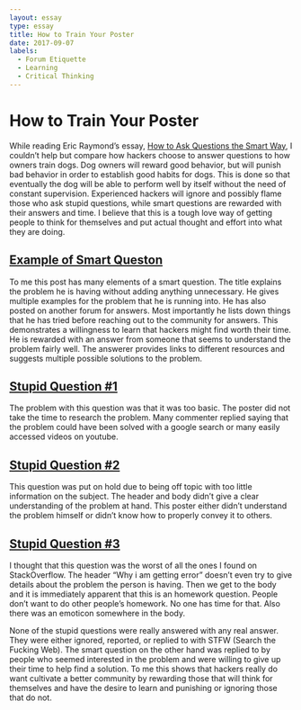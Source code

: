 ```yaml
---
layout: essay
type: essay
title: How to Train Your Poster
date: 2017-09-07
labels:
  - Forum Etiquette
  - Learning
  - Critical Thinking
---
```


<h1>How to Train Your Poster</h1>

While reading Eric Raymond’s essay, <a href="http://www.catb.org/esr/faqs/smart-questions.html">How to Ask Questions the Smart Way</a>, I couldn’t help but compare how hackers choose to answer questions to how owners train dogs. Dog owners will reward good behavior, but will punish bad behavior in order to establish good habits for dogs. This is done so that eventually the dog will be able to perform well by itself without the need of constant supervision. Experienced hackers will ignore and possibly flame those who ask stupid questions, while smart questions are rewarded with their answers and time. I believe that this is a tough love way of getting people to think for themselves and put actual thought and effort into what they are doing.

<h2>
  <a href="https://stackoverflow.com/questions/37520115/401-when-accessing-dynamics-crm-2016-web-apis">
    Example of Smart Queston
  </a>
</h2>

To me this post has many elements of a smart question. The title explains the problem he is having without adding anything unnecessary. He gives multiple examples for the problem that he is running into. He has also posted on another forum for answers. Most importantly he lists down things that he has tried before reaching out to the community for answers. This demonstrates a willingness to learn that hackers might find worth their time. He is rewarded with an answer from someone that seems to understand the problem fairly well. The answerer provides links to different resources and suggests multiple possible solutions to the problem.

<h2>
  <a href="https://stackoverflow.com/questions/45661649/how-to-make-reactive-variables-between-components">
    Stupid Question #1
  </a>
</h2>

The problem with this question was that it was too basic. The poster did not take the time to research the problem. Many commenter replied saying that the problem could have been solved with a google search or many easily accessed videos on youtube.

<h2>
  <a href="https://stackoverflow.com/questions/46111091/can-somebody-help-how-to-make-a-transition-that-was-clicked-on-the-enter">
    Stupid Question #2
  </a>
</h2>

This question was put on hold due to being off topic with too little information on the subject. The header and body didn’t give a clear understanding of the problem at hand. This poster either didn’t understand the problem himself or didn’t know how to properly convey it to others. 

<h2>
  <a href="https://stackoverflow.com/questions/46111056/why-i-am-getting-error">
    Stupid Question #3
  </a>
</h2>

I thought that this question was the worst of all the ones I found on StackOverflow. The header “Why i am getting error” doesn’t even try to give details about the problem the person is having. Then we get to the body and it is immediately apparent that this is an homework question. People don’t want to do other people’s homework. No one has time for that. Also there was an emoticon somewhere in the body.

None of the stupid questions were really answered with any real answer. They were either ignored, reported, or replied to with STFW (Search the Fucking Web). The smart question on the other hand was replied to by people who seemed interested in the problem and were willing to give up their time to help find a solution. To me this shows that hackers really do want cultivate a better community by rewarding those that will think for themselves and have the desire to learn and punishing or ignoring those that do not.
